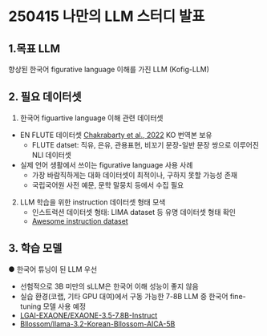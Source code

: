 # 250415 나만의 LLM 스터디 발표


## 1.목표 LLM
향상된 한국어 figurative language 이해를 가진 LLM (Kofig-LLM)

## 2. 필요 데이터셋
1) 한국어 figuartive language 이해 관련 데이터셋
  - EN FLUTE 데이터셋 [Chakrabarty et al., 2022](https://arxiv.org/abs/2205.12404) KO 번역본 보유
     - FLUTE datset: 직유, 은유, 관용표현, 비꼬기 문장-일반 문장 쌍으로 이루어진 NLI 데이터셋
  - 실제 언어 생활에서 쓰이는 figurative language 사용 사례
     - 가장 바람직하게는 대화 데이터셋이 최적이나, 구하지 못할 가능성 존재
     - 국립국어원 사전 예문, 문학 말뭉치 등에서 수집 필요

 2) LLM 학습을 위한 instruction 데이터셋 형태 모색
    - 인스트럭션 데이터셋 형태: LIMA dataset 등 유명 데이터셋 형태 확인
    - [Awesome instruction dataset](https://github.com/jianzhnie/awesome-instruction-datasets)


## 3. 학습 모델 
● 한국어 튜닝이 된 LLM 우선
  - 선험적으로 3B 미만의 sLLM은 한국어 이해 성능이 좋지 않음
  - 실습 환경(코랩, 기타 GPU 대여)에서 구동 가능한 7-8B LLM 중 한국어 fine-tuning 모델 사용 예정
  - [LGAI-EXAONE/EXAONE-3.5-7.8B-Instruct](https://huggingface.co/LGAI-EXAONE/EXAONE-3.5-7.8B-Instruct)
  - [Bllossom/llama-3.2-Korean-Bllossom-AICA-5B](https://huggingface.co/Bllossom/llama-3.2-Korean-Bllossom-AICA-5B)
